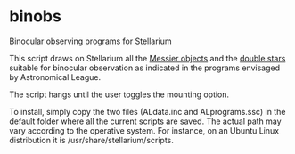 # binobs
Binocular observing programs for Stellarium

This script draws on Stellarium all the [Messier objects](https://www.astroleague.org/programs/BinoDS_Intro) 
and the [double stars](https://www.astroleague.org/al/obsclubs/binomess/binomess.html) suitable for binocular observation
as indicated in the programs envisaged by Astronomical League. 

The script hangs until the user toggles the mounting option.

To install, simply copy the two files (ALdata.inc and ALprograms.ssc) in the default folder where all the current scripts
are saved. The actual path may vary according to the operative system. For instance, on an Ubuntu Linux distribution it is
/usr/share/stellarium/scripts.
